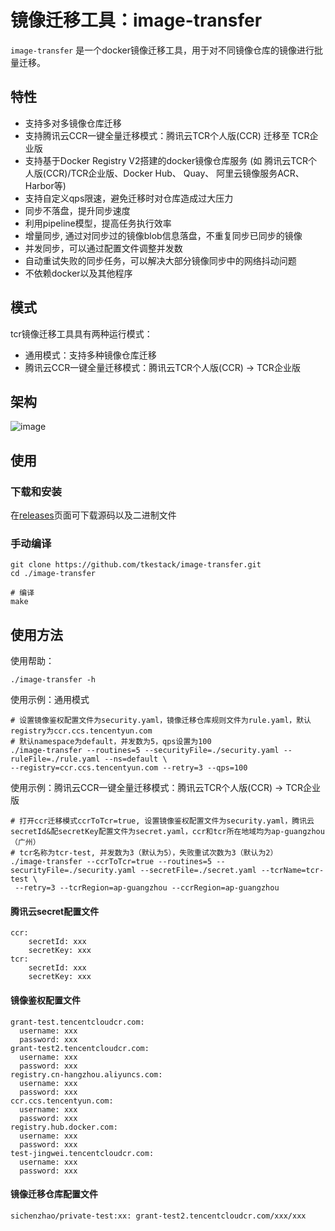 # 镜像迁移工具：image-transfer

`image-transfer` 是一个docker镜像迁移工具，用于对不同镜像仓库的镜像进行批量迁移。
## 特性
- 支持多对多镜像仓库迁移
- 支持腾讯云CCR一键全量迁移模式：腾讯云TCR个人版(CCR) 迁移至 TCR企业版
- 支持基于Docker Registry V2搭建的docker镜像仓库服务 (如 腾讯云TCR个人版(CCR)/TCR企业版、Docker Hub、 Quay、 阿里云镜像服务ACR、 Harbor等)
- 支持自定义qps限速，避免迁移时对仓库造成过大压力
- 同步不落盘，提升同步速度
- 利用pipeline模型，提高任务执行效率
- 增量同步, 通过对同步过的镜像blob信息落盘，不重复同步已同步的镜像
- 并发同步，可以通过配置文件调整并发数
- 自动重试失败的同步任务，可以解决大部分镜像同步中的网络抖动问题
- 不依赖docker以及其他程序

## 模式
tcr镜像迁移工具具有两种运行模式：
- 通用模式：支持多种镜像仓库迁移
- 腾讯云CCR一键全量迁移模式：腾讯云TCR个人版(CCR) -> TCR企业版

## 架构
![image](https://github.com/tkestack/image-transfer/blob/main/docs/arch.png)

## 使用

### 下载和安装

在[releases](https://github.com/tkestack/image-transfer/releases)页面可下载源码以及二进制文件

### 手动编译
```
git clone https://github.com/tkestack/image-transfer.git
cd ./image-transfer

# 编译
make
```

## 使用方法

使用帮助：
```shell
./image-transfer -h
```


使用示例：通用模式
```
# 设置镜像鉴权配置文件为security.yaml，镜像迁移仓库规则文件为rule.yaml，默认registry为ccr.ccs.tencentyun.com
# 默认namespace为default，并发数为5，qps设置为100
./image-transfer --routines=5 --securityFile=./security.yaml --ruleFile=./rule.yaml --ns=default \
--registry=ccr.ccs.tencentyun.com --retry=3 --qps=100
```


使用示例：腾讯云CCR一键全量迁移模式：腾讯云TCR个人版(CCR) -> TCR企业版
```
# 打开ccr迁移模式ccrToTcr=true, 设置镜像鉴权配置文件为security.yaml，腾讯云secretId&配secretKey配置文件为secret.yaml，ccr和tcr所在地域均为ap-guangzhou（广州）
# tcr名称为tcr-test, 并发数为3（默认为5），失败重试次数为3（默认为2）
./image-transfer --ccrToTcr=true --routines=5 --securityFile=./security.yaml --secretFile=./secret.yaml --tcrName=tcr-test \
 --retry=3 --tcrRegion=ap-guangzhou --ccrRegion=ap-guangzhou
```

#### 腾讯云secret配置文件
```
ccr:
    secretId: xxx
    secretKey: xxx
tcr:
    secretId: xxx
    secretKey: xxx
```

#### 镜像鉴权配置文件
```
grant-test.tencentcloudcr.com:
  username: xxx
  password: xxx
grant-test2.tencentcloudcr.com:
  username: xxx
  password: xxx
registry.cn-hangzhou.aliyuncs.com:
  username: xxx
  password: xxx
ccr.ccs.tencentyun.com:
  username: xxx
  password: xxx
registry.hub.docker.com:
  username: xxx
  password: xxx
test-jingwei.tencentcloudcr.com:
  username: xxx
  password: xxx
```


#### 镜像迁移仓库配置文件
```
sichenzhao/private-test:xx: grant-test2.tencentcloudcr.com/xxx/xxx
```
